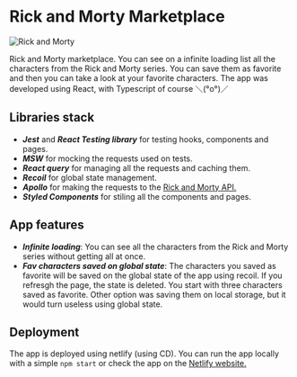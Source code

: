 # Rick and Morty Marketplace

![Rick and Morty](https://sm.ign.com/t/ign_pt/news/r/rick-morty/rick-mortys-dan-harmon-working-on-comedy-set-in-ancient-gree_723r.h720.jpg)

Rick and Morty marketplace. You can see on a infinite loading list all the characters from the Rick and Morty series. You can save them as favorite and then you can take a look at your favorite characters. The app was developed using React, with Typescript of course ＼(°o°)／

## Libraries stack
* ***Jest*** and ***React Testing library*** for testing hooks, components and pages.
* ***MSW*** for mocking the requests used on tests.
* ***React query*** for managing all the requests and caching them.
* ***Recoil*** for global state management.
* ***Apollo*** for making the requests to the [Rick and Morty API.](https://rickandmortyapi.com/)
* ***Styled Components*** for stiling all the components and pages.

## App features
* ***Infinite loading***: You can see all the characters from the Rick and Morty series without getting all at once.
* ***Fav characters saved on global state***: The characters you saved as favorite will be saved on the global state of the app using recoil. If you refresgh the page, the state is deleted. You start with three characters saved as favorite. Other option was saving them on local storage, but it would turn useless using global state.

## Deployment
The app is deployed using netlify (using CD). You can run the app locally with a simple `npm start` or check the app on the [Netlify website.](https://rickandmorty-marketplace.netlify.app/)


